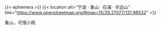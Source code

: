 ---
---

{{< ephemera >}}
{{< location alt="宁波 · 象山 · 石浦 · 半边山" link="https://www.openstreetmap.org/#map=15/29.27077/121.98532" >}}

<!--more-->

象山，可惜小雨
